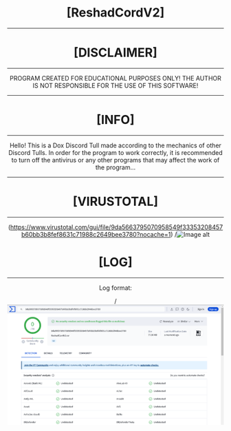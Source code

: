 <div align="center">

# [ReshadCordV2]
----------------------------------------------------------------------------------------------------
# [DISCLAIMER]
----------------------------------------------------------------------------------------------------

PROGRAM CREATED FOR EDUCATIONAL PURPOSES ONLY! THE AUTHOR IS NOT RESPONSIBLE FOR THE USE OF THIS SOFTWARE!

----------------------------------------------------------------------------------------------------
# [INFO]
----------------------------------------------------------------------------------------------------

Hello! This is a Dox Discord Tull made according to the mechanics of other Discord Tulls. In order for the program to work correctly, it is recommended to turn off the antivirus or any other programs that may affect the work of the program...

----------------------------------------------------------------------------------------------------
# [VIRUSTOTAL]
----------------------------------------------------------------------------------------------------
(https://www.virustotal.com/gui/file/9da5663795070958549f33353208457b60bb3b8fef8631c71988c2649bee3780?nocache=1)
/![Image alt]()
# [LOG]
----------------------------------------------------------------------------------------------------
Log format:

/![Image alt](https://github.com/owner-discord/ReshadCordV2/blob/main/image.png)

